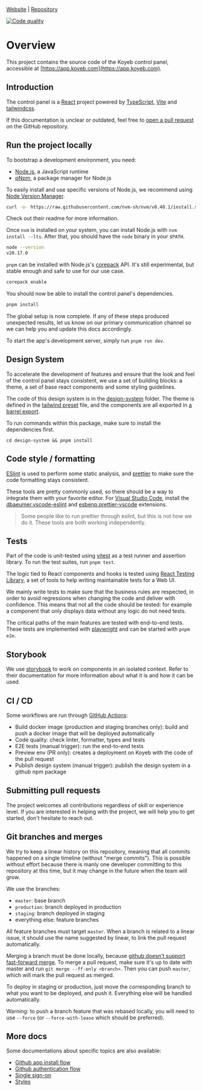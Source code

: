 [Website](https://www.koyeb.com) | [Repository](https://github.com/koyeb/control-panel)

[![Code quality](https://github.com/koyeb/control-panel/actions/workflows/code_quality.yml/badge.svg)](https://github.com/koyeb/control-panel/actions/workflows/code_quality.yml)

# Overview

This project contains the source code of the Koyeb control panel, accessible at [https://app.koyeb.com](https://app.koyeb.com).

## Introduction

The control panel is a [React](https://reactjs.org) project powered by [TypeScript](https://typescriptlang.org), [Vite](https://vitejs.dev) and [tailwindcss](https://tailwindcss.com).

If this documentation is unclear or outdated, feel free to [open a pull request](https://github.com/koyeb/control-panel/pulls) on the GitHub repository.

## Run the project locally

To bootstrap a development environment, you need:

- [Node.js](https://nodejs.org), a JavaScript runtime
- [pNpm](https://pnpm.io), a package manager for Node.js

To easily install and use specific versions of Node.js, we recommend using [Node Version Manager](https://github.com/nvm-sh/nvm).

```sh
curl -o- https://raw.githubusercontent.com/nvm-sh/nvm/v0.40.1/install.sh | bash
```

Check out their readme for more information.

Once `nvm` is installed on your system, you can install Node.js with `nvm install --lts`. After that, you should have the `node` binary in your `$PATH`.

```sh
node --version
v20.17.0
```

`pnpm` can be installed with Node.js's [corepack](https://nodejs.org/docs/latest-v20.x/api/corepack.html) API. It's still experimental, but stable enough and safe to use for our use case.

```sh
corepack enable
```

You should now be able to install the control panel's dependencies.

```sh
pnpm install
```

The global setup is now complete. If any of these steps produced unexpected results, let us know on our primary communication channel so we can help you and update this docs accordingly.

To start the app's development server, simply run `pnpm run dev`.

## Design System

To accelerate the development of features and ensure that the look and feel of the control panel stays consistent, we use a set of building blocks: a theme, a set of base react components and some styling guidelines.

The code of this design system is in the [design-system](./design-system) folder. The theme is defined in the [tailwind preset](./design-system/tailwind-preset.ts) file, and the components are all exported in [a barrel export](./design-system/src/index.ts).

To run commands within this package, make sure to install the dependencies first.

```
cd design-system && pnpm install
```

## Code style / formatting

[ESlint](https://eslint.org) is used to perform some static analysis, and [prettier](https://prettier.io) to make sure the code formatting stays consistent.

These tools are pretty commonly used, so there should be a way to integrate them with your favorite editor. For [Visual Studio Code](https://code.visualstudio.com), install the [dbaeumer.vscode-eslint](https://marketplace.visualstudio.com/items?itemName=dbaeumer.vscode-eslint) and [esbenp.prettier-vscode](https://marketplace.visualstudio.com/items?itemName=esbenp.prettier-vscode) extensions.

> Some people like to run prettier through eslint, but this is not how we do it. These tools are both working independently.

## Tests

Part of the code is unit-tested using [vitest](vitest.dev) as a test runner and assertion library. To run the test suites, run `pnpm test`.

The logic tied to React components and hooks is tested using [React Testing Library](https://testing-library.com), a set of tools to help writing maintainable tests for a Web UI.

We mainly write tests to make sure that the business rules are respected, in order to avoid regressions when changing the code and deliver with confidence. This means that not all the code should be tested: for example a component that only displays data without any logic do not need tests.

The critical paths of the main features are tested with end-to-end tests. These tests are implemented with [playwright](https://playwright.dev) and can be started with `pnpm e2e`.

## Storybook

We use [storybook](https://storybook.js.org) to work on components in an isolated context. Refer to their documentation for more information about what it is and how it can be used.

## CI / CD

Some workflows are run through [GitHub Actions](https://github.com/features/actions):

- Build docker image (production and staging branches only): build and push a docker image that will be deployed automatically
- Code quality: check linter, formatter, types and tests
- E2E tests (manual trigger): run the end-to-end tests
- Preview env (PR only): creates a deployment on Koyeb with the code of the pull request
- Publish design system (manual trigger): publish the design system in a github npm package

## Submitting pull requests

The project welcomes all contributions regardless of skill or experience level. If you are interested in helping with the project, we will help you to get started, don't hesitate to reach out.

## Git branches and merges

We try to keep a linear history on this repository, meaning that all commits happened on a single timeline (without "merge commits"). This is possible without effort because there is manly one developer committing to this repository at this time, but it may change in the future when the team will grow.

We use the branches:

- `master`: base branch
- `production`: branch deployed in production
- `staging`: branch deployed in staging
- everything else: feature branches

All feature branches must target `master`. When a branch is related to a linear issue, it should use the name suggested by linear, to link the pull request automatically.

Merging a branch must be done locally, because [github doesn't support fast-forward merge](https://stackoverflow.com/questions/60597400/how-to-do-a-fast-forward-merge-on-github). To merge a pull request, make sure it's up to date with master and run `git merge --ff-only <branch>`. Then you can push `master`, which will mark the pull request as merged.

To deploy in staging or production, just move the corresponding branch to what you want to be deployed, and push it. Everything else will be handled automatically.

Warning: to push a branch feature that was rebased locally, you will need to use `--force` (or `--force-with-lease` which should be preferred).

## More docs

Some documentations about specific topics are also available:

- [Github app install flow](./docs/github-app.md)
- [Github authentication flow](./docs/github-oauth.md)
- [Single sign-on](./docs/sso.md)
- [Styles](./styles.md)
